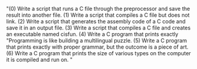 "(0) Write a script that runs a C file through the preprocessor and save the result into another file. (1) Write a script that compiles a C file but does not link. (2) Write a script that generates the assembly code of a C code and save it in an output file. (3) Write a script that compiles a C file and creates an executable named cisfun. (4) Write a C program that prints exactly "Programming is like building a multilingual puzzle. (5) Write a C program that prints exactly with proper grammar, but the outcome is a piece of art. (6) Write a C program that prints the size of various types on the computer it is compiled and run on. "
